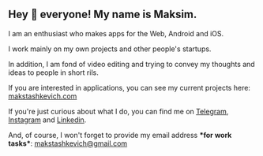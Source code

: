 ## Hey 👋 everyone! My name is Maksim.

I am an enthusiast who makes apps for the Web, Android and iOS.

I work mainly on my own projects and other people's startups.

In addition, I am fond of video editing and trying to convey my thoughts and ideas to people in short rils.

If you are interested in applications, you can see my current projects here: [makstashkevich.com](https://makstashkevich.com)

If you're just curious about what I do, you can find me on [Telegram](https://t.me/stashkevich), [Instagram](https://instagram.com/makstashkevich) and [Linkedin](www.linkedin.com/in/mstashkevich).

And, of course, I won't forget to provide my email address __\*for work tasks\*__: makstashkevich@gmail.com
